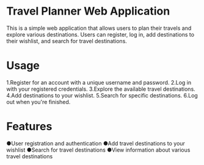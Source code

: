 # Travel Planner Web Application

This is a simple web application that allows users to plan their travels and explore various destinations. Users can register, log in, add destinations to their wishlist, and search for travel destinations.

# Usage
1.Register for an account with a unique username and password.
2.Log in with your registered credentials.
3.Explore the available travel destinations.
4.Add destinations to your wishlist.
5.Search for specific destinations.
6.Log out when you're finished.

# Features
●User registration and authentication
●Add travel destinations to your wishlist
●Search for travel destinations
●View information about various travel destinations
